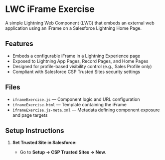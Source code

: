 # LWC iFrame Exercise

A simple Lightning Web Component (LWC) that embeds an external web application using an iFrame on a Salesforce Lightning Home Page.

## Features

- Embeds a configurable iFrame in a Lightning Experience page
- Exposed to Lightning App Pages, Record Pages, and Home Pages
- Designed for profile-based visibility control (e.g., Sales Profile only)
- Compliant with Salesforce CSP Trusted Sites security settings

## Files

- `iframeExercise.js` — Component logic and URL configuration
- `iframeExercise.html` — Template containing the iFrame
- `iframeExercise.js-meta.xml` — Metadata defining component exposure and page targets

## Setup Instructions

1. **Set Trusted Site in Salesforce:**

   - Go to **Setup → CSP Trusted Sites → New**.

